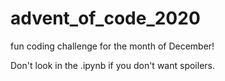 # advent_of_code_2020
fun coding challenge for the month of December!

Don't look in the .ipynb if you don't want spoilers.
